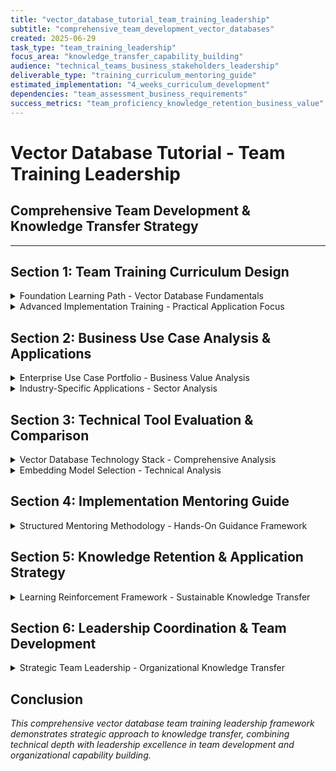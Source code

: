 ```yaml
---
title: "vector_database_tutorial_team_training_leadership"
subtitle: "comprehensive_team_development_vector_databases"
created: 2025-06-29
task_type: "team_training_leadership"
focus_area: "knowledge_transfer_capability_building"
audience: "technical_teams_business_stakeholders_leadership"
deliverable_type: "training_curriculum_mentoring_guide"
estimated_implementation: "4_weeks_curriculum_development"
dependencies: "team_assessment_business_requirements"
success_metrics: "team_proficiency_knowledge_retention_business_value"
---
```


# Vector Database Tutorial - Team Training Leadership
## Comprehensive Team Development & Knowledge Transfer Strategy

---

## Section 1: Team Training Curriculum Design

<details>
<summary>Foundation Learning Path - Vector Database Fundamentals</summary>

### Learning Objectives Framework

**Primary Competencies**
- Understanding vector embeddings and high-dimensional mathematics
- Mastery of similarity search algorithms and distance metrics
- Proficiency in vector database architecture and design patterns
- Capability in business use case identification and solution design

**Progressive Skill Development**
```
Level 1: Foundation (Week 1-2)
├── Vector Mathematics Basics
├── Embedding Generation Techniques
├── Similarity Search Concepts
└── Business Context Understanding

Level 2: Technical Implementation (Week 3-4)
├── Vector Database Architecture
├── API Integration Patterns
├── Data Pipeline Design
└── Performance Optimization

Level 3: Advanced Applications (Week 5-6)
├── Complex Use Case Implementation
├── System Integration Patterns
├── Monitoring and Maintenance
└── Business Value Measurement

Level 4: Leadership & Mentoring (Week 7-8)
├── Team Knowledge Transfer
├── Architecture Decision Making
├── Stakeholder Communication
└── Continuous Learning Strategy
```

### Curriculum Structure Design

**Module 1: Vector Fundamentals (40 hours)**

*Week 1 Content Development*
- Mathematical foundations of vector spaces
- Embedding generation with pre-trained models
- Similarity metrics (cosine, euclidean, dot product)
- Dimensionality reduction techniques (PCA, t-SNE, UMAP)

*Hands-On Exercises*
```python
# Vector similarity calculation
import numpy as np
from sklearn.metrics.pairwise import cosine_similarity

# Practice embedding generation
from sentence_transformers import SentenceTransformer
encoder = SentenceTransformer('all-MiniLM-L6-v2')

# Team exercise: Build similarity calculator
def calculate_similarity(text1, text2):
    embeddings = encoder.encode([text1, text2])
    return cosine_similarity([embeddings[0]], [embeddings[1]])[0][0]
```

*Assessment Criteria*
- Demonstrate understanding of vector mathematics
- Implement basic similarity search from scratch
- Explain business applications of vector similarity
- Complete peer review of mathematical concepts

**Module 2: Vector Database Architecture (48 hours)**

*Week 2-3 Technical Deep Dive*
- Vector database internal architecture
- Indexing strategies (LSH, Trees, Graph-based)
- Query optimization and performance tuning
- Data ingestion and batch processing patterns

*Technology Comparison Framework*
```
Database Comparison Matrix:
                    Pinecone  Weaviate  Qdrant    Chroma
Scalability         ⭐⭐⭐⭐⭐    ⭐⭐⭐⭐     ⭐⭐⭐⭐     ⭐⭐⭐
Ease of Use         ⭐⭐⭐⭐⭐    ⭐⭐⭐       ⭐⭐⭐⭐     ⭐⭐⭐⭐⭐
Cost Efficiency     ⭐⭐        ⭐⭐⭐⭐     ⭐⭐⭐⭐⭐    ⭐⭐⭐⭐⭐
Enterprise Features ⭐⭐⭐⭐⭐    ⭐⭐⭐⭐     ⭐⭐⭐       ⭐⭐
Open Source        ❌         ✅        ✅        ✅
```

*Implementation Exercises*
- Set up vector database instances
- Implement data ingestion pipelines
- Build similarity search applications
- Performance benchmarking exercises

**Module 3: Business Applications (36 hours)**

*Use Case Deep Dives*
1. **Retrieval Augmented Generation (RAG)**
   - Document similarity search
   - Context-aware question answering
   - Knowledge base enhancement
   - Implementation with LangChain

2. **Recommendation Systems**
   - Content-based filtering
   - Collaborative filtering enhancement
   - Real-time recommendations
   - A/B testing strategies

3. **Semantic Search**
   - Traditional search vs vector search
   - Hybrid search implementations
   - Multi-modal search capabilities
   - User experience optimization

4. **Anomaly Detection**
   - Pattern recognition in high-dimensional data
   - Fraud detection applications
   - System monitoring use cases
   - Threshold optimization

*Business Value Calculation Framework*
```
ROI Calculation Template:
- Implementation Cost: Development + Infrastructure
- Time Savings: Search efficiency improvements
- Quality Improvements: Relevance score increases
- Revenue Impact: Conversion rate improvements
- Cost Reduction: Manual process automation
```

### Learning Methodology Integration

**Adult Learning Principles Application**

*Experiential Learning Cycle*
1. **Concrete Experience**: Hands-on database implementation
2. **Reflective Observation**: Peer code reviews and discussions
3. **Abstract Conceptualization**: Architecture pattern analysis
4. **Active Experimentation**: New use case development

*Microlearning Approach*
- 15-minute daily technical concepts
- Weekly hands-on implementation sessions
- Bi-weekly architecture discussions
- Monthly business use case presentations

*Collaborative Learning Structure*
- Pair programming for implementation
- Team architecture reviews
- Cross-functional use case development
- Mentorship circles for knowledge sharing

### Individual Learning Path Customization

**Skill Assessment Framework**

*Pre-Training Evaluation*
```
Technical Background Assessment:
□ Python programming proficiency
□ Machine learning experience
□ Database design knowledge
□ API development skills
□ Mathematical background

Learning Style Preferences:
□ Visual learning (diagrams, flowcharts)
□ Kinesthetic learning (hands-on coding)
□ Auditory learning (discussions, presentations)
□ Reading/writing learning (documentation)

Business Context Familiarity:
□ Data engineering experience
□ ML/AI project involvement
□ Search system implementation
□ Recommendation system knowledge
```

*Personalized Learning Tracks*
- **Fast Track**: Experienced ML engineers (4 weeks)
- **Standard Track**: Data engineers (6 weeks)
- **Foundation Track**: Traditional backend engineers (8 weeks)
- **Leadership Track**: Technical leads focus (4 weeks + mentoring)

### Knowledge Verification System

**Progressive Assessment Design**

*Week 1-2: Foundation Assessment*
- Vector mathematics quiz (80% pass rate)
- Similarity calculation implementation
- Use case identification exercise
- Peer explanation demonstration

*Week 3-4: Implementation Assessment*
- Database setup and configuration
- Data pipeline development
- API integration project
- Performance optimization challenge

*Week 5-6: Application Assessment*
- Complete use case implementation
- Architecture documentation
- Business value presentation
- Code review leadership

*Week 7-8: Teaching Assessment*
- Mentor new team member
- Lead architecture discussion
- Present to business stakeholders
- Develop training materials

### Continuous Improvement Framework

**Feedback Collection System**
- Weekly learning effectiveness surveys
- Monthly curriculum relevance reviews
- Quarterly business impact assessments
- Annual technology evolution updates

**Curriculum Evolution Process**
1. **Technology Tracking**: Monitor vector database developments
2. **Business Needs Analysis**: Assess changing use case requirements
3. **Team Feedback Integration**: Incorporate learning experience insights
4. **Industry Best Practices**: Align with emerging standards

**Success Metrics Tracking**
- Individual competency progression rates
- Team project delivery success
- Business stakeholder satisfaction
- Technology adoption effectiveness

</details>

<details>
<summary>Advanced Implementation Training - Practical Application Focus</summary>

### Real-World Project Integration

**Capstone Project Structure**

*Project Selection Criteria*
- Business relevance and immediate value potential
- Technical complexity appropriate for skill level
- Opportunity for cross-functional collaboration
- Measurable success outcomes

*Recommended Capstone Projects*
1. **Enterprise Document Search**: RAG implementation for company knowledge base
2. **Customer Support Enhancement**: Semantic search for support ticket routing  
3. **Product Recommendation Engine**: Vector-based collaborative filtering
4. **Code Similarity Detection**: Developer productivity tool implementation

*Project Execution Framework*
```
Week 1: Requirements & Architecture
├── Stakeholder interviews
├── Technical requirements analysis
├── Architecture design and review
└── Implementation planning

Week 2-3: Core Development
├── Database setup and configuration
├── Data pipeline implementation
├── API development and testing
└── Frontend integration

Week 4: Optimization & Deployment
├── Performance tuning
├── User acceptance testing
├── Production deployment
└── Documentation completion
```

### Mentoring Methodology

**Individual Mentoring Approach**

*One-on-One Session Structure*
- **Technical Review** (30 minutes): Code quality, architecture decisions
- **Problem-Solving** (20 minutes): Current challenges and solutions
- **Career Development** (10 minutes): Skill growth and next steps

*Group Mentoring Sessions*
- **Architecture Reviews**: Collaborative design discussions
- **Code Walkthroughs**: Peer learning and best practices
- **Use Case Brainstorming**: Business application ideation
- **Technology Updates**: Industry trends and tool evolution

**Peer Mentoring Framework**

*Buddy System Implementation*
- Pair experienced developers with newcomers
- Weekly check-ins and collaborative coding
- Mutual code reviews and feedback
- Joint problem-solving sessions

*Knowledge Sharing Circles*
- Monthly technical presentations by team members
- Quarterly external expert sessions
- Semi-annual conference attendance and reporting
- Annual internal technology conference

### Performance Optimization Training

**Query Performance Mastery**

*Optimization Techniques Curriculum*
```python
# Index optimization strategies
class VectorIndexOptimization:
    def __init__(self):
        self.optimization_strategies = {
            'index_type_selection': ['HNSW', 'IVF', 'LSH'],
            'parameter_tuning': ['ef_construction', 'M', 'nprobe'],
            'data_preprocessing': ['normalization', 'dimensionality_reduction'],
            'query_optimization': ['filtering', 'batch_queries', 'caching']
        }
    
    def benchmark_configuration(self, config):
        # Implementation for performance testing
        pass
    
    def optimize_for_use_case(self, use_case_requirements):
        # Automated optimization recommendations
        pass
```

*Performance Monitoring Implementation*
- Query latency tracking and alerting
- Index memory usage optimization
- Throughput measurement and scaling
- Cost optimization strategies

### Integration Pattern Training

**API Integration Mastery**

*Common Integration Patterns*
1. **Synchronous Search API**: Real-time query processing
2. **Asynchronous Batch Processing**: Large-scale data ingestion
3. **Streaming Updates**: Real-time index maintenance
4. **Hybrid Search**: Traditional + vector search combination

*Implementation Examples*
```python
# FastAPI integration example
from fastapi import FastAPI, HTTPException
from pydantic import BaseModel
import asyncio

class SearchRequest(BaseModel):
    query: str
    filters: dict = {}
    limit: int = 10

class VectorSearchAPI:
    def __init__(self, vector_db):
        self.app = FastAPI()
        self.vector_db = vector_db
        self.setup_routes()
    
    async def semantic_search(self, request: SearchRequest):
        try:
            results = await self.vector_db.search(
                query=request.query,
                filters=request.filters,
                limit=request.limit
            )
            return {"results": results, "status": "success"}
        except Exception as e:
            raise HTTPException(status_code=500, detail=str(e))
```

### Security and Compliance Training

**Enterprise Security Implementation**

*Security Framework Components*
- Authentication and authorization patterns
- Data encryption at rest and in transit
- Access control and audit logging
- GDPR compliance and data privacy

*Implementation Security Checklist*
```
Security Verification:
□ API authentication implemented
□ Role-based access control configured
□ Data encryption enabled
□ Audit logging active
□ Input validation comprehensive
□ Rate limiting configured
□ Error handling secure
□ Dependency scanning automated
```

</details> 

## Section 2: Business Use Case Analysis & Applications

<details>
<summary>Enterprise Use Case Portfolio - Business Value Analysis</summary>

### Strategic Use Case Identification Framework

**Business Impact Assessment Matrix**

*High-Impact Applications*
```
Use Case Priority Matrix:
                        Business Value    Technical Complexity    Implementation Speed
RAG Systems            ⭐⭐⭐⭐⭐         ⭐⭐⭐               ⭐⭐⭐⭐
Recommendation Engine  ⭐⭐⭐⭐⭐         ⭐⭐⭐⭐             ⭐⭐⭐
Semantic Search        ⭐⭐⭐⭐           ⭐⭐⭐               ⭐⭐⭐⭐⭐
Anomaly Detection      ⭐⭐⭐             ⭐⭐⭐⭐⭐           ⭐⭐
Fraud Detection        ⭐⭐⭐⭐⭐         ⭐⭐⭐⭐⭐           ⭐⭐
Content Moderation     ⭐⭐⭐⭐           ⭐⭐⭐⭐             ⭐⭐⭐
```

*ROI Calculation Framework*
```python
class BusinessValueCalculator:
    def __init__(self):
        self.metrics = {
            'cost_reduction': 0.0,
            'revenue_increase': 0.0,
            'efficiency_gains': 0.0,
            'risk_mitigation': 0.0
        }
    
    def calculate_rag_roi(self, baseline_metrics):
        # Customer support cost reduction
        support_cost_reduction = baseline_metrics['support_tickets'] * 0.3 * baseline_metrics['avg_resolution_cost']
        
        # Employee productivity increase
        knowledge_retrieval_time_saved = baseline_metrics['employees'] * 2 * 250 * baseline_metrics['hourly_rate']
        
        # Decision-making quality improvement
        faster_decision_value = baseline_metrics['decisions_per_year'] * 0.15 * baseline_metrics['avg_decision_value']
        
        return {
            'annual_savings': support_cost_reduction + knowledge_retrieval_time_saved,
            'annual_value_creation': faster_decision_value,
            'total_annual_benefit': support_cost_reduction + knowledge_retrieval_time_saved + faster_decision_value
        }
```

### Retrieval Augmented Generation (RAG) Systems

**Enterprise Knowledge Management**

*Implementation Architecture*
```
RAG System Components:
├── Document Ingestion Pipeline
│   ├── PDF/DOC processing
│   ├── Text extraction and cleaning
│   ├── Chunking strategies
│   └── Metadata preservation
├── Embedding Generation
│   ├── Model selection (OpenAI, HuggingFace)
│   ├── Batch processing optimization
│   ├── Embedding storage
│   └── Index maintenance
├── Query Processing
│   ├── Query understanding
│   ├── Similarity search
│   ├── Context assembly
│   └── Response generation
└── User Interface
    ├── Search interface
    ├── Source attribution
    ├── Feedback collection
    └── Analytics dashboard
```

*Business Use Cases*
1. **Internal Knowledge Base**: Employee self-service for policies, procedures, technical documentation
2. **Customer Support**: Automated response generation with source attribution
3. **Legal Document Analysis**: Contract review, compliance checking, regulatory research
4. **Research & Development**: Scientific literature review, patent analysis, competitive intelligence

*Implementation Roadmap*
```
Phase 1: Foundation (Weeks 1-4)
├── Document corpus analysis
├── Embedding model evaluation
├── Vector database setup
└── Basic RAG implementation

Phase 2: Enhancement (Weeks 5-8)
├── Query optimization
├── Context relevance tuning
├── User interface development
└── Feedback loop implementation

Phase 3: Scale & Optimize (Weeks 9-12)
├── Performance optimization
├── Multi-tenant architecture
├── Advanced analytics
└── Integration with existing systems
```

*Success Metrics*
- Query response accuracy (target: >85%)
- Average response time (target: <2 seconds)
- User satisfaction scores (target: >4.0/5.0)
- Knowledge retrieval efficiency (40% reduction in research time)

### Recommendation Systems Enhancement

**Next-Generation Personalization**

*Vector-Enhanced Recommendation Architecture*
```python
class HybridRecommendationSystem:
    def __init__(self, vector_db, traditional_db):
        self.vector_db = vector_db
        self.traditional_db = traditional_db
        self.weights = {'collaborative': 0.4, 'content': 0.4, 'vector': 0.2}
    
    async def generate_recommendations(self, user_id, context=None):
        # Traditional collaborative filtering
        collaborative_recs = await self.collaborative_filtering(user_id)
        
        # Content-based recommendations
        content_recs = await self.content_based_filtering(user_id)
        
        # Vector-based semantic recommendations
        vector_recs = await self.vector_semantic_search(user_id, context)
        
        # Hybrid scoring
        final_recommendations = self.weighted_combine(
            collaborative_recs, content_recs, vector_recs
        )
        
        return final_recommendations
    
    async def vector_semantic_search(self, user_id, context):
        user_profile_vector = await self.get_user_embedding(user_id)
        contextual_vector = await self.get_context_embedding(context)
        
        # Combine user preferences with current context
        query_vector = self.combine_vectors(user_profile_vector, contextual_vector)
        
        # Search for similar items
        similar_items = await self.vector_db.search(query_vector, k=50)
        
        return similar_items
```

*Business Applications*
1. **E-commerce**: Product recommendations with semantic understanding
2. **Content Platforms**: Articles, videos, courses based on user interests
3. **Job Matching**: Candidate-job similarity beyond keyword matching
4. **Social Networks**: Connection recommendations and content curation

*Advanced Features*
- **Multi-modal Recommendations**: Text, image, and behavioral data combination
- **Contextual Awareness**: Time, location, device, and social context
- **Explainable Recommendations**: Semantic similarity explanations
- **Real-time Adaptation**: Immediate preference learning and adjustment

### Semantic Search Implementation

**Enterprise Search Transformation**

*Search Evolution Comparison*
```
Traditional Search vs Vector Search:

Keyword Search:
- Exact match requirements
- Boolean logic limitations
- No semantic understanding
- Synonyms and context missed

Vector Search:
- Semantic similarity matching
- Context-aware results
- Multi-language support
- Conceptual relationship understanding

Hybrid Approach:
- Best of both worlds
- Precision and recall optimization
- Relevance scoring combination
- User intent understanding
```

*Multi-Domain Search Implementation*
```python
class EnterpriseSemanticSearch:
    def __init__(self):
        self.domain_embeddings = {
            'documents': 'sentence-transformers/all-MiniLM-L6-v2',
            'code': 'microsoft/codebert-base',
            'images': 'openai/clip-vit-base-patch32',
            'products': 'sentence-transformers/all-mpnet-base-v2'
        }
    
    async def unified_search(self, query, domains=['documents'], filters=None):
        results = {}
        
        for domain in domains:
            embedder = self.domain_embeddings[domain]
            query_vector = await self.encode_query(query, embedder)
            
            domain_results = await self.search_domain(
                domain, query_vector, filters
            )
            results[domain] = domain_results
        
        # Cross-domain relevance scoring
        unified_results = self.merge_domain_results(results)
        
        return unified_results
```

*Business Use Cases*
1. **Corporate Knowledge Search**: Policy documents, procedures, meeting notes
2. **Technical Documentation**: API docs, architecture diagrams, troubleshooting guides
3. **Customer Support**: FAQ search, product documentation, issue resolution
4. **Research & Development**: Scientific papers, patents, competitive analysis

### Anomaly Detection Systems

**Advanced Pattern Recognition**

*Vector-Based Anomaly Detection*
```python
class VectorAnomalyDetector:
    def __init__(self, vector_db):
        self.vector_db = vector_db
        self.baseline_established = False
        self.anomaly_threshold = 0.7
    
    async def establish_baseline(self, normal_data):
        # Create embeddings for normal behavior
        normal_embeddings = await self.create_embeddings(normal_data)
        
        # Store in vector database
        await self.vector_db.upsert(normal_embeddings, namespace='baseline')
        
        # Calculate normal similarity distribution
        self.normal_similarity_stats = self.calculate_similarity_stats(normal_embeddings)
        self.baseline_established = True
    
    async def detect_anomalies(self, new_data):
        if not self.baseline_established:
            raise ValueError("Baseline not established")
        
        new_embeddings = await self.create_embeddings(new_data)
        anomalies = []
        
        for embedding in new_embeddings:
            # Find most similar baseline patterns
            similar_patterns = await self.vector_db.query(
                embedding, top_k=10, namespace='baseline'
            )
            
            # Calculate anomaly score
            anomaly_score = self.calculate_anomaly_score(embedding, similar_patterns)
            
            if anomaly_score > self.anomaly_threshold:
                anomalies.append({
                    'data': embedding.metadata,
                    'anomaly_score': anomaly_score,
                    'similar_patterns': similar_patterns
                })
        
        return anomalies
```

*Business Applications*
1. **Fraud Detection**: Financial transaction pattern analysis
2. **Network Security**: Unusual network traffic identification
3. **Equipment Monitoring**: Predictive maintenance based on sensor data
4. **User Behavior**: Suspicious activity detection in applications

*Implementation Strategy*
- **Baseline Establishment**: Historical normal pattern analysis
- **Real-time Processing**: Streaming anomaly detection
- **Alert Prioritization**: Severity scoring and notification routing
- **False Positive Reduction**: Continuous learning and threshold adjustment

### Multi-Modal Applications

**Cross-Domain Intelligence**

*Multi-Modal Search and Recommendation*
```python
class MultiModalVectorSystem:
    def __init__(self):
        self.encoders = {
            'text': SentenceTransformer('all-MiniLM-L6-v2'),
            'image': CLIPModel.from_pretrained('openai/clip-vit-base-patch32'),
            'audio': WhisperModel.from_pretrained('openai/whisper-base'),
            'video': VideoCLIP.from_pretrained('video-clip-base')
        }
    
    async def cross_modal_search(self, query, query_type, target_modalities):
        # Encode query in its native modality
        query_vector = await self.encode_modality(query, query_type)
        
        results = {}
        for modality in target_modalities:
            # Search in target modality space
            modality_results = await self.vector_db.search(
                query_vector, 
                namespace=modality,
                top_k=20
            )
            results[modality] = modality_results
        
        return self.rank_cross_modal_results(results)
```

*Business Use Cases*
1. **Content Management**: Find images from text descriptions
2. **E-learning**: Multi-modal course content recommendations
3. **Social Media**: Content discovery across text, image, and video
4. **Product Catalog**: Visual search with text refinement

### Business Value Quantification

**ROI Measurement Framework**

*Quantitative Metrics*
```python
class BusinessImpactTracker:
    def __init__(self):
        self.metrics = {
            'efficiency_gains': {},
            'cost_reductions': {},
            'revenue_increases': {},
            'quality_improvements': {}
        }
    
    def track_search_improvements(self, before_after_data):
        # Search efficiency metrics
        time_saved = (before_after_data['old_search_time'] - 
                     before_after_data['new_search_time']) * before_after_data['searches_per_day']
        
        # Result quality improvements
        relevance_improvement = (before_after_data['new_relevance_score'] - 
                               before_after_data['old_relevance_score'])
        
        # User satisfaction impact
        satisfaction_increase = (before_after_data['new_satisfaction'] - 
                               before_after_data['old_satisfaction'])
        
        return {
            'daily_time_saved_minutes': time_saved,
            'relevance_improvement_percentage': relevance_improvement * 100,
            'satisfaction_increase_points': satisfaction_increase
        }
```

*Qualitative Benefits*
- **Decision Quality**: Better information access leads to improved decisions
- **Innovation Acceleration**: Faster research and development cycles
- **Customer Satisfaction**: More relevant and helpful interactions
- **Employee Experience**: Reduced frustration with information retrieval

*Long-term Strategic Value*
- **Data Asset Monetization**: Better utilization of organizational knowledge
- **Competitive Advantage**: Advanced search and recommendation capabilities
- **Scalability**: Foundation for future AI/ML initiatives
- **Cultural Transformation**: Data-driven decision making adoption

</details>

<details>
<summary>Industry-Specific Applications - Sector Analysis</summary>

### Financial Services

**Risk Management & Compliance**

*Fraud Detection Enhancement*
```python
class FinancialFraudDetection:
    def __init__(self, vector_db):
        self.vector_db = vector_db
        self.transaction_encoder = self.load_financial_encoder()
    
    async def analyze_transaction_patterns(self, transaction):
        # Create transaction embedding
        transaction_vector = await self.encode_transaction(transaction)
        
        # Find similar historical transactions
        similar_transactions = await self.vector_db.query(
            transaction_vector, 
            top_k=100,
            namespace='historical_transactions'
        )
        
        # Analyze for fraud patterns
        fraud_indicators = self.identify_fraud_patterns(
            transaction, similar_transactions
        )
        
        return {
            'fraud_score': self.calculate_fraud_score(fraud_indicators),
            'similar_cases': similar_transactions[:10],
            'risk_factors': fraud_indicators
        }
```

*Regulatory Compliance*
- **Document Similarity**: Compare new policies with existing regulations
- **Risk Assessment**: Pattern matching for compliance violations
- **Audit Trail**: Semantic search through regulatory communications
- **Knowledge Management**: Regulatory change impact analysis

*Investment Research*
- **Document Analysis**: SEC filings, earnings reports, research notes
- **Market Sentiment**: News article and social media analysis
- **Portfolio Optimization**: Asset similarity and correlation analysis
- **Risk Modeling**: Alternative data pattern recognition

### Healthcare & Life Sciences

**Clinical Decision Support**

*Medical Knowledge Retrieval*
```python
class MedicalKnowledgeSystem:
    def __init__(self):
        self.medical_encoder = BioBERTModel.from_pretrained('dmis-lab/biobert-base-cased-v1.1')
        self.knowledge_sources = ['pubmed', 'clinical_trials', 'drug_databases', 'guidelines']
    
    async def clinical_decision_support(self, patient_case):
        # Encode patient presentation
        case_vector = await self.encode_medical_text(patient_case)
        
        # Search across medical knowledge bases
        relevant_research = await self.search_medical_literature(case_vector)
        similar_cases = await self.find_similar_cases(case_vector)
        treatment_options = await self.identify_treatments(case_vector)
        
        return {
            'evidence_based_recommendations': relevant_research,
            'similar_patient_cases': similar_cases,
            'treatment_protocols': treatment_options,
            'confidence_scores': self.calculate_confidence(relevant_research)
        }
```

*Drug Discovery*
- **Compound Similarity**: Chemical structure and property matching
- **Target Identification**: Protein-compound interaction prediction
- **Literature Mining**: Research paper analysis for drug repurposing
- **Clinical Trial Matching**: Patient-trial compatibility assessment

*Medical Imaging*
- **Diagnostic Assistance**: Similar case retrieval based on image features
- **Pattern Recognition**: Anomaly detection in medical scans
- **Research Acceleration**: Image-based literature search
- **Quality Assurance**: Comparative analysis for diagnostic accuracy

### Retail & E-Commerce

**Personalized Shopping Experience**

*Advanced Product Discovery*
```python
class RetailVectorSearch:
    def __init__(self):
        self.product_encoder = SentenceTransformer('sentence-transformers/all-MiniLM-L6-v2')
        self.image_encoder = CLIPModel.from_pretrained('openai/clip-vit-base-patch32')
    
    async def multi_modal_product_search(self, query, query_type='text'):
        if query_type == 'text':
            query_vector = await self.product_encoder.encode(query)
        elif query_type == 'image':
            query_vector = await self.image_encoder.encode_image(query)
        
        # Search products with semantic understanding
        product_matches = await self.vector_db.query(
            query_vector,
            filter={'in_stock': True, 'available': True},
            top_k=50
        )
        
        # Apply business rules and personalization
        personalized_results = await self.apply_personalization(
            product_matches, user_id=query.get('user_id')
        )
        
        return personalized_results
```

*Inventory Management*
- **Demand Forecasting**: Pattern analysis for inventory optimization
- **Product Categorization**: Automated classification of new products
- **Supplier Matching**: Find alternative suppliers based on product similarity
- **Market Analysis**: Competitive product identification and pricing

*Customer Service*
- **Automated Support**: FAQ matching with natural language queries
- **Product Recommendations**: Context-aware suggestions during support
- **Issue Resolution**: Similar case retrieval for faster problem solving
- **Knowledge Base**: Semantic search through support documentation

### Manufacturing & Industrial

**Predictive Maintenance**

*Equipment Health Monitoring*
```python
class IndustrialAnomalyDetection:
    def __init__(self):
        self.sensor_encoder = TimeSeriesTransformer()
        self.maintenance_history = MaintenanceDatabase()
    
    async def predict_equipment_failure(self, sensor_data):
        # Create time-series embedding
        sensor_vector = await self.sensor_encoder.encode(sensor_data)
        
        # Find similar historical patterns
        similar_patterns = await self.vector_db.query(
            sensor_vector,
            namespace='equipment_patterns',
            top_k=20
        )
        
        # Analyze maintenance history
        failure_indicators = await self.analyze_maintenance_patterns(
            similar_patterns
        )
        
        return {
            'failure_probability': self.calculate_failure_risk(failure_indicators),
            'recommended_actions': self.suggest_maintenance_actions(failure_indicators),
            'similar_incidents': similar_patterns[:5],
            'time_to_failure_estimate': self.estimate_failure_timeline(failure_indicators)
        }
```

*Quality Control*
- **Defect Pattern Recognition**: Visual inspection automation
- **Process Optimization**: Parameter similarity analysis for quality improvement
- **Supply Chain**: Component and supplier similarity assessment
- **Compliance Monitoring**: Regulatory standard matching and verification

*Supply Chain Optimization*
- **Supplier Evaluation**: Performance pattern analysis
- **Risk Assessment**: Geopolitical and economic factor similarity
- **Logistics Optimization**: Route and method similarity analysis
- **Inventory Forecasting**: Demand pattern recognition

### Media & Entertainment

**Content Discovery & Curation**

*Intelligent Content Recommendation*
```python
class MediaContentVectorSystem:
    def __init__(self):
        self.text_encoder = SentenceTransformer('all-MiniLM-L6-v2')
        self.image_encoder = CLIPModel.from_pretrained('openai/clip-vit-base-patch32')
        self.audio_encoder = AudioCLIP.from_pretrained('audio-clip-base')
    
    async def content_similarity_search(self, content_item, modalities=['all']):
        embeddings = {}
        
        # Generate embeddings for each modality
        if 'text' in modalities or 'all' in modalities:
            embeddings['text'] = await self.encode_text_content(content_item)
        
        if 'image' in modalities or 'all' in modalities:
            embeddings['image'] = await self.encode_visual_content(content_item)
        
        if 'audio' in modalities or 'all' in modalities:
            embeddings['audio'] = await self.encode_audio_content(content_item)
        
        # Multi-modal similarity search
        similar_content = await self.multi_modal_search(embeddings)
        
        return {
            'similar_content': similar_content,
            'content_clusters': await self.identify_content_clusters(embeddings),
            'trend_analysis': await self.analyze_content_trends(similar_content)
        }
```

*Content Creation Support*
- **Style Matching**: Find content with similar artistic or editorial style
- **Trend Analysis**: Identify emerging content patterns and themes
- **Audience Targeting**: Match content to audience preferences
- **Copyright Detection**: Identify similar existing content for rights management

*Personalization Engine*
- **User Preference Learning**: Behavioral pattern analysis
- **Content Recommendation**: Multi-modal content discovery
- **Playlist Generation**: Music and video sequence optimization
- **Advertisement Targeting**: Context-aware ad placement

</details> 

## Section 3: Technical Tool Evaluation & Comparison

<details>
<summary>Vector Database Technology Stack - Comprehensive Analysis</summary>

### Vector Database Landscape Overview

**Market Segmentation Analysis**

*Database Categories*
```
Vector Database Ecosystem:

Enterprise Cloud Services:
├── Pinecone (Managed SaaS)
├── Weaviate Cloud Services
├── Qdrant Cloud
└── MongoDB Atlas Vector Search

Open Source Solutions:
├── Weaviate (Self-hosted)
├── Qdrant (Self-hosted)
├── Chroma (Embedded/Server)
├── Milvus (Distributed)
└── pgvector (PostgreSQL Extension)

Specialized Solutions:
├── Faiss (Facebook AI Similarity Search)
├── Annoy (Spotify's Approximate Nearest Neighbors)
├── ScaNN (Google Research)
└── Vespa (Yahoo's Search Engine)
```

### Detailed Technology Comparison Matrix

**Feature Comparison Framework**

*Core Capabilities Assessment*
```python
class VectorDatabaseEvaluationFramework:
    def __init__(self):
        self.evaluation_criteria = {
            'performance': ['query_latency', 'throughput', 'memory_usage', 'scalability'],
            'functionality': ['similarity_metrics', 'filtering', 'metadata_support', 'hybrid_search'],
            'developer_experience': ['api_quality', 'documentation', 'client_libraries', 'community'],
            'operational': ['deployment_options', 'monitoring', 'backup_recovery', 'security'],
            'business': ['pricing', 'support', 'compliance', 'vendor_lock_in']
        }
    
    def comprehensive_evaluation(self, databases):
        results = {}
        for db in databases:
            results[db] = self.evaluate_database(db)
        return self.generate_comparison_matrix(results)
    
    def evaluate_database(self, database):
        scores = {}
        for category, metrics in self.evaluation_criteria.items():
            scores[category] = self.score_category(database, metrics)
        return scores
```

**Pinecone Analysis**

*Strengths & Capabilities*
- **Fully Managed Service**: Zero infrastructure management required
- **High Performance**: Optimized for low-latency queries at scale
- **Enterprise Features**: Security, compliance, monitoring built-in
- **Developer Experience**: Simple API, extensive documentation
- **Scalability**: Automatic scaling based on usage patterns

*Technical Specifications*
```python
pinecone_config = {
    'similarity_metrics': ['cosine', 'euclidean', 'dotproduct'],
    'max_dimensions': 20000,
    'max_vectors_per_index': '100M+',
    'query_latency': '<100ms (p95)',
    'throughput': '10K+ QPS',
    'metadata_filtering': True,
    'hybrid_search': False,
    'deployment_options': ['cloud_managed'],
    'pricing_model': 'usage_based'
}
```

*Use Case Fit Analysis*
- **Best For**: Production applications requiring high availability
- **Team Size**: Small to large teams preferring managed services
- **Budget Considerations**: Higher cost but predictable pricing
- **Compliance**: SOC 2, GDPR compliant for enterprise requirements

*Limitations & Considerations*
- **Vendor Lock-in**: Proprietary service with limited portability
- **Cost Scaling**: Can become expensive with high volume usage
- **Feature Limitations**: Limited customization options
- **Geographic Restrictions**: Limited region availability

**Weaviate Analysis**

*Strengths & Capabilities*
- **Open Source Flexibility**: Full control over deployment and customization
- **Built-in Vectorization**: Integrated ML models for embedding generation
- **GraphQL API**: Flexible query interface with strong typing
- **Multi-modal Support**: Text, image, and other data types
- **Hybrid Search**: Traditional keyword + vector search combination

*Technical Specifications*
```python
weaviate_config = {
    'similarity_metrics': ['cosine', 'euclidean', 'manhattan', 'hamming'],
    'max_dimensions': 'unlimited',
    'max_vectors_per_index': 'billions',
    'query_latency': '<50ms (optimized)',
    'throughput': '1K-10K QPS (depends on setup)',
    'metadata_filtering': True,
    'hybrid_search': True,
    'deployment_options': ['self_hosted', 'cloud_managed'],
    'pricing_model': 'open_source_free / cloud_usage_based'
}
```

*Architecture Advantages*
- **Modular Design**: Pluggable vectorizers and modules
- **Schema Management**: Strong data typing and validation
- **Multi-tenancy**: Built-in support for isolated tenant data
- **Backup & Recovery**: Comprehensive data protection features

*Implementation Considerations*
- **Learning Curve**: More complex setup and configuration
- **Operational Overhead**: Self-hosting requires infrastructure management
- **Resource Requirements**: Higher memory usage for optimal performance
- **Community Support**: Strong open-source community but less commercial support

**Qdrant Analysis**

*Strengths & Capabilities*
- **High Performance**: Rust-based implementation for speed
- **Flexible Filtering**: Advanced payload filtering capabilities
- **Quantization Support**: Memory optimization through vector compression
- **Clustering**: Built-in distributed architecture support
- **API Design**: RESTful and gRPC APIs for different use cases

*Technical Specifications*
```python
qdrant_config = {
    'similarity_metrics': ['cosine', 'euclidean', 'dot'],
    'max_dimensions': 65535,
    'max_vectors_per_collection': 'billions',
    'query_latency': '<10ms (optimized)',
    'throughput': '10K+ QPS',
    'metadata_filtering': True,
    'hybrid_search': False,
    'deployment_options': ['self_hosted', 'cloud_managed'],
    'pricing_model': 'open_source_free / cloud_usage_based'
}
```

*Performance Optimizations*
- **Memory Efficiency**: Advanced quantization and compression
- **Concurrent Processing**: High throughput through parallelization
- **Storage Options**: Disk and memory storage optimization
- **Indexing Strategies**: Multiple index types for different use cases

*Best Use Cases*
- **High-Performance Applications**: Low-latency requirements
- **Large-Scale Deployments**: Billions of vectors with fast queries
- **Cost-Sensitive Projects**: Open source with efficient resource usage
- **Custom Integrations**: Flexible API and deployment options

**Chroma Analysis**

*Strengths & Capabilities*
- **Simplicity**: Easy to get started with minimal configuration
- **Embedded Mode**: In-process database for development and testing
- **Python-First**: Native Python integration and Pythonic API
- **Open Source**: Free to use and modify
- **LangChain Integration**: Built-in support for popular AI frameworks

*Technical Specifications*
```python
chroma_config = {
    'similarity_metrics': ['cosine', 'euclidean', 'ip'],
    'max_dimensions': 'configurable',
    'max_vectors_per_collection': 'millions',
    'query_latency': '<100ms',
    'throughput': '1K QPS',
    'metadata_filtering': True,
    'hybrid_search': False,
    'deployment_options': ['embedded', 'client_server'],
    'pricing_model': 'open_source_free'
}
```

*Development Experience*
- **Quick Prototyping**: Minimal setup for proof of concepts
- **Testing & Development**: Embedded mode for local development
- **Documentation**: Clear, example-driven documentation
- **Community**: Growing community with active development

*Limitations*
- **Scalability**: Limited for large-scale production deployments
- **Performance**: Not optimized for high-throughput applications
- **Enterprise Features**: Limited advanced features for enterprise use
- **Clustering**: No built-in distributed deployment support

### Technology Selection Decision Framework

**Team Capability Assessment**

*Technical Skills Evaluation*
```python
class TeamCapabilityAssessment:
    def __init__(self):
        self.skill_areas = {
            'database_administration': ['PostgreSQL', 'MongoDB', 'Elasticsearch'],
            'infrastructure_management': ['Docker', 'Kubernetes', 'Cloud_Platforms'],
            'programming_languages': ['Python', 'JavaScript', 'Go', 'Rust'],
            'ml_frameworks': ['TensorFlow', 'PyTorch', 'HuggingFace', 'LangChain'],
            'monitoring_observability': ['Prometheus', 'Grafana', 'ELK_Stack']
        }
    
    def assess_team_readiness(self, team_skills, target_database):
        readiness_score = 0
        required_skills = self.get_required_skills(target_database)
        
        for skill_area, skills in required_skills.items():
            team_capability = team_skills.get(skill_area, 0)
            skill_weight = self.get_skill_weight(skill_area, target_database)
            readiness_score += team_capability * skill_weight
        
        return {
            'readiness_score': readiness_score,
            'skill_gaps': self.identify_skill_gaps(team_skills, required_skills),
            'training_recommendations': self.suggest_training(team_skills, required_skills)
        }
```

**Project Requirements Mapping**

*Use Case to Technology Mapping*
```
Project Type Recommendations:

Rapid Prototyping:
├── Primary: Chroma (embedded mode)
├── Secondary: Weaviate Cloud
└── Rationale: Quick setup, minimal configuration

Production MVP:
├── Primary: Pinecone
├── Secondary: Qdrant Cloud
└── Rationale: Managed service, reliable performance

Enterprise Scale:
├── Primary: Weaviate (self-hosted)
├── Secondary: Qdrant (distributed)
└── Rationale: Full control, customization, cost efficiency

High-Performance Requirements:
├── Primary: Qdrant
├── Secondary: Custom Faiss implementation
└── Rationale: Optimized performance, low latency

Cost-Sensitive Deployment:
├── Primary: Chroma (self-hosted)
├── Secondary: pgvector (PostgreSQL)
└── Rationale: Open source, existing infrastructure
```

### Integration Architecture Patterns

**API Integration Strategies**

*Unified Vector Database Abstraction*
```python
from abc import ABC, abstractmethod
from typing import List, Dict, Any, Optional

class VectorDatabaseInterface(ABC):
    """Abstract interface for vector database operations"""
    
    @abstractmethod
    async def upsert_vectors(self, vectors: List[Dict[str, Any]]) -> Dict[str, Any]:
        """Insert or update vectors in the database"""
        pass
    
    @abstractmethod
    async def search_similar(self, query_vector: List[float], 
                           top_k: int = 10, 
                           filters: Optional[Dict] = None) -> List[Dict[str, Any]]:
        """Search for similar vectors"""
        pass
    
    @abstractmethod
    async def delete_vectors(self, vector_ids: List[str]) -> Dict[str, Any]:
        """Delete vectors by ID"""
        pass

class PineconeAdapter(VectorDatabaseInterface):
    def __init__(self, api_key: str, environment: str):
        import pinecone
        pinecone.init(api_key=api_key, environment=environment)
        self.client = pinecone
    
    async def upsert_vectors(self, vectors: List[Dict[str, Any]]) -> Dict[str, Any]:
        # Pinecone-specific implementation
        index = self.client.Index("example-index")
        return index.upsert(vectors=[(v['id'], v['values'], v.get('metadata', {})) for v in vectors])
    
    async def search_similar(self, query_vector: List[float], 
                           top_k: int = 10, 
                           filters: Optional[Dict] = None) -> List[Dict[str, Any]]:
        index = self.client.Index("example-index")
        results = index.query(vector=query_vector, top_k=top_k, filter=filters, include_metadata=True)
        return [{'id': match.id, 'score': match.score, 'metadata': match.metadata} 
                for match in results.matches]

class WeaviateAdapter(VectorDatabaseInterface):
    def __init__(self, url: str, api_key: Optional[str] = None):
        import weaviate
        self.client = weaviate.Client(url, auth_client_secret=weaviate.AuthApiKey(api_key) if api_key else None)
    
    async def upsert_vectors(self, vectors: List[Dict[str, Any]]) -> Dict[str, Any]:
        # Weaviate-specific implementation using batch operations
        with self.client.batch as batch:
            for vector in vectors:
                batch.add_data_object(
                    data_object=vector.get('metadata', {}),
                    class_name="VectorData",
                    uuid=vector['id'],
                    vector=vector['values']
                )
        return {"status": "success", "processed": len(vectors)}
```

**Multi-Database Strategy**

*Hybrid Database Architecture*
```python
class HybridVectorDatabase:
    def __init__(self):
        self.primary_db = PineconeAdapter(api_key="xxx", environment="production")
        self.secondary_db = WeaviateAdapter(url="http://localhost:8080")
        self.cache_db = ChromaAdapter(persist_directory="./cache")
    
    async def intelligent_routing(self, operation_type: str, data: Any) -> Any:
        """Route operations to appropriate database based on requirements"""
        
        if operation_type == "high_frequency_query":
            # Use cache for frequently accessed data
            return await self.cache_db.search_similar(data)
        
        elif operation_type == "complex_filtering":
            # Use Weaviate for advanced filtering capabilities
            return await self.secondary_db.search_similar(data)
        
        elif operation_type == "production_query":
            # Use Pinecone for reliable production queries
            return await self.primary_db.search_similar(data)
        
        else:
            # Default to primary database
            return await self.primary_db.search_similar(data)
    
    async def data_synchronization(self):
        """Synchronize data across multiple databases"""
        # Implementation for keeping databases in sync
        pass
```

### Performance Optimization Strategies

**Benchmarking Framework**

*Comprehensive Performance Testing*
```python
import asyncio
import time
import statistics
from typing import List, Dict

class VectorDatabaseBenchmark:
    def __init__(self, database_adapters: Dict[str, VectorDatabaseInterface]):
        self.adapters = database_adapters
        self.test_results = {}
    
    async def run_comprehensive_benchmark(self, 
                                        test_vectors: List[Dict], 
                                        query_vectors: List[List[float]]) -> Dict:
        """Run comprehensive performance tests across all databases"""
        
        results = {}
        
        for db_name, adapter in self.adapters.items():
            print(f"Benchmarking {db_name}...")
            
            # Test insertion performance
            insert_metrics = await self.benchmark_insertion(adapter, test_vectors)
            
            # Test query performance
            query_metrics = await self.benchmark_queries(adapter, query_vectors)
            
            # Test concurrent operations
            concurrent_metrics = await self.benchmark_concurrent_operations(adapter, query_vectors)
            
            results[db_name] = {
                'insertion': insert_metrics,
                'query': query_metrics,
                'concurrent': concurrent_metrics
            }
        
        return results
    
    async def benchmark_insertion(self, adapter: VectorDatabaseInterface, 
                                vectors: List[Dict]) -> Dict:
        """Benchmark vector insertion performance"""
        
        batch_sizes = [100, 500, 1000, 5000]
        results = {}
        
        for batch_size in batch_sizes:
            batches = [vectors[i:i+batch_size] for i in range(0, len(vectors), batch_size)]
            times = []
            
            for batch in batches:
                start_time = time.time()
                await adapter.upsert_vectors(batch)
                end_time = time.time()
                times.append(end_time - start_time)
            
            results[f'batch_size_{batch_size}'] = {
                'avg_time': statistics.mean(times),
                'median_time': statistics.median(times),
                'throughput_vectors_per_second': batch_size / statistics.mean(times)
            }
        
        return results
    
    async def benchmark_queries(self, adapter: VectorDatabaseInterface, 
                              query_vectors: List[List[float]]) -> Dict:
        """Benchmark query performance"""
        
        top_k_values = [10, 50, 100]
        results = {}
        
        for top_k in top_k_values:
            query_times = []
            
            for query_vector in query_vectors[:100]:  # Test with 100 queries
                start_time = time.time()
                await adapter.search_similar(query_vector, top_k=top_k)
                end_time = time.time()
                query_times.append(end_time - start_time)
            
            results[f'top_k_{top_k}'] = {
                'avg_latency_ms': statistics.mean(query_times) * 1000,
                'p95_latency_ms': statistics.quantiles(query_times, n=20)[18] * 1000,
                'p99_latency_ms': statistics.quantiles(query_times, n=100)[98] * 1000,
                'qps': 1 / statistics.mean(query_times)
            }
        
        return results
```

**Optimization Techniques**

*Performance Tuning Strategies*
```python
class PerformanceOptimizer:
    def __init__(self, database_adapter: VectorDatabaseInterface):
        self.adapter = database_adapter
        self.optimization_strategies = {
            'indexing': self.optimize_indexing,
            'batching': self.optimize_batching,
            'caching': self.implement_caching,
            'compression': self.apply_compression
        }
    
    async def optimize_indexing(self, vectors: List[Dict]) -> Dict:
        """Optimize indexing parameters based on data characteristics"""
        
        # Analyze vector dimensions and distribution
        dimensions = len(vectors[0]['values'])
        vector_count = len(vectors)
        
        # Recommend index parameters
        if dimensions > 1000 and vector_count > 1000000:
            recommendations = {
                'index_type': 'HNSW',
                'ef_construction': 200,
                'M': 16,
                'quantization': 'scalar_quantization'
            }
        else:
            recommendations = {
                'index_type': 'IVF',
                'nlist': min(4096, vector_count // 100),
                'nprobe': 64
            }
        
        return recommendations
    
    async def optimize_batching(self, operation_type: str, data_size: int) -> Dict:
        """Determine optimal batch sizes for operations"""
        
        if operation_type == 'insertion':
            if data_size < 10000:
                return {'batch_size': 500, 'parallel_batches': 2}
            else:
                return {'batch_size': 2000, 'parallel_batches': 4}
        
        elif operation_type == 'query':
            return {'batch_size': 100, 'parallel_queries': 10}
        
        return {'batch_size': 1000, 'parallel_batches': 1}
```

</details>

<details>
<summary>Embedding Model Selection - Technical Analysis</summary>

### Embedding Model Landscape

**Model Category Analysis**

*General-Purpose Text Embeddings*
```python
embedding_models_comparison = {
    'sentence_transformers_all_MiniLM_L6_v2': {
        'dimensions': 384,
        'model_size': '22MB',
        'inference_speed': 'fast',
        'quality': 'good',
        'use_cases': ['general_text', 'semantic_search', 'clustering'],
        'languages': ['english_optimized'],
        'cost': 'free'
    },
    'text_embedding_ada_002': {
        'dimensions': 1536,
        'model_size': 'api_based',
        'inference_speed': 'medium',
        'quality': 'excellent',
        'use_cases': ['high_quality_embeddings', 'multilingual'],
        'languages': ['100+'],
        'cost': '$0.0001_per_1k_tokens'
    },
    'sentence_transformers_all_mpnet_base_v2': {
        'dimensions': 768,
        'model_size': '420MB',
        'inference_speed': 'medium',
        'quality': 'very_good',
        'use_cases': ['high_quality_free', 'semantic_similarity'],
        'languages': ['english_optimized'],
        'cost': 'free'
    }
}
```

*Domain-Specific Models*
```python
specialized_embeddings = {
    'code_embeddings': {
        'microsoft_codebert_base': {
            'use_cases': ['code_search', 'code_similarity', 'bug_detection'],
            'programming_languages': ['python', 'java', 'javascript', 'go', 'php', 'ruby']
        },
        'huggingface_codet5_base': {
            'use_cases': ['code_generation', 'code_completion', 'documentation'],
            'capabilities': ['code_to_text', 'text_to_code']
        }
    },
    'scientific_embeddings': {
        'allenai_scibert_scivocab_uncased': {
            'use_cases': ['scientific_literature', 'research_paper_similarity'],
            'domain': 'biomedical_computer_science'
        },
        'microsoft_biobert_base_cased': {
            'use_cases': ['biomedical_text', 'clinical_notes', 'drug_discovery'],
            'domain': 'healthcare_life_sciences'
        }
    },
    'multilingual_embeddings': {
        'sentence_transformers_distiluse_base_multilingual_cased': {
            'languages': 50,
            'use_cases': ['cross_lingual_search', 'multilingual_clustering']
        }
    }
}
```

### Model Selection Framework

**Performance Evaluation Methodology**

*Embedding Quality Assessment*
```python
from sentence_transformers import SentenceTransformer
from sklearn.metrics.pairwise import cosine_similarity
import numpy as np

class EmbeddingModelEvaluator:
    def __init__(self):
        self.evaluation_datasets = {
            'sts_benchmark': self.load_semantic_textual_similarity_data,
            'trec_question_classification': self.load_question_classification_data,
            'banking77': self.load_banking_intent_data,
            'custom_domain': self.load_custom_evaluation_data
        }
    
    async def comprehensive_model_evaluation(self, model_names: List[str]) -> Dict:
        """Evaluate multiple embedding models across different tasks"""
        
        results = {}
        
        for model_name in model_names:
            model = SentenceTransformer(model_name)
            model_results = {}
            
            # Evaluate on each dataset
            for dataset_name, loader_func in self.evaluation_datasets.items():
                dataset = loader_func()
                score = await self.evaluate_on_dataset(model, dataset)
                model_results[dataset_name] = score
            
            # Performance benchmarking
            performance_metrics = await self.benchmark_model_performance(model)
            model_results['performance'] = performance_metrics
            
            results[model_name] = model_results
        
        return results
    
    async def evaluate_on_dataset(self, model: SentenceTransformer, dataset: Dict) -> float:
        """Evaluate model on specific dataset"""
        
        # Generate embeddings for dataset
        embeddings1 = model.encode(dataset['sentences1'])
        embeddings2 = model.encode(dataset['sentences2'])
        
        # Calculate similarity scores
        similarity_scores = [
            cosine_similarity([emb1], [emb2])[0][0] 
            for emb1, emb2 in zip(embeddings1, embeddings2)
        ]
        
        # Calculate correlation with human judgments
        correlation = np.corrcoef(similarity_scores, dataset['scores'])[0, 1]
        
        return correlation
    
    async def benchmark_model_performance(self, model: SentenceTransformer) -> Dict:
        """Benchmark model inference performance"""
        
        import time
        
        # Test sentences of different lengths
        test_sentences = [
            "Short sentence.",
            "This is a medium length sentence with some more words.",
            "This is a much longer sentence that contains significantly more words and should take longer to process during embedding generation."
        ]
        
        performance_results = {}
        
        for i, sentence in enumerate(test_sentences):
            times = []
            for _ in range(100):  # 100 runs for average
                start_time = time.time()
                model.encode([sentence])
                end_time = time.time()
                times.append(end_time - start_time)
            
            performance_results[f'length_{i+1}'] = {
                'avg_time_ms': np.mean(times) * 1000,
                'std_time_ms': np.std(times) * 1000
            }
        
        return performance_results
```

**Custom Model Fine-tuning Strategy**

*Domain Adaptation Framework*
```python
from sentence_transformers import SentenceTransformer, InputExample, losses
from torch.utils.data import DataLoader

class CustomEmbeddingTrainer:
    def __init__(self, base_model_name: str):
        self.base_model = SentenceTransformer(base_model_name)
        self.training_data = []
    
    def prepare_training_data(self, domain_specific_data: List[Dict]) -> List[InputExample]:
        """Prepare domain-specific training data"""
        
        examples = []
        
        for item in domain_specific_data:
            if item['type'] == 'similar_pair':
                # Positive examples
                examples.append(InputExample(
                    texts=[item['text1'], item['text2']], 
                    label=1.0
                ))
            elif item['type'] == 'dissimilar_pair':
                # Negative examples
                examples.append(InputExample(
                    texts=[item['text1'], item['text2']], 
                    label=0.0
                ))
        
        return examples
    
    async def fine_tune_model(self, training_examples: List[InputExample], 
                            validation_examples: List[InputExample]) -> SentenceTransformer:
        """Fine-tune embedding model on domain-specific data"""
        
        # Create data loader
        train_dataloader = DataLoader(training_examples, shuffle=True, batch_size=16)
        
        # Define loss function
        train_loss = losses.CosineSimilarityLoss(self.base_model)
        
        # Training parameters
        epochs = 4
        warmup_steps = int(len(train_dataloader) * epochs * 0.1)
        
        # Fine-tune the model
        self.base_model.fit(
            train_objectives=[(train_dataloader, train_loss)],
            epochs=epochs,
            warmup_steps=warmup_steps,
            evaluator=self.create_evaluator(validation_examples),
            evaluation_steps=500,
            output_path='./fine_tuned_model'
        )
        
        return self.base_model
    
    def create_evaluator(self, validation_examples: List[InputExample]):
        """Create evaluator for validation during training"""
        from sentence_transformers.evaluation import EmbeddingSimilarityEvaluator
        
        sentences1 = [example.texts[0] for example in validation_examples]
        sentences2 = [example.texts[1] for example in validation_examples]
        scores = [example.label for example in validation_examples]
        
        return EmbeddingSimilarityEvaluator(sentences1, sentences2, scores)
```

### Multi-Modal Embedding Integration

**Cross-Modal Search Implementation**

*CLIP Integration for Multi-Modal Search*
```python
import torch
from transformers import CLIPProcessor, CLIPModel
from PIL import Image
import requests

class MultiModalEmbeddingSystem:
    def __init__(self):
        self.text_model = SentenceTransformer('all-MiniLM-L6-v2')
        self.clip_model = CLIPModel.from_pretrained("openai/clip-vit-base-patch32")
        self.clip_processor = CLIPProcessor.from_pretrained("openai/clip-vit-base-patch32")
    
    async def encode_text(self, texts: List[str]) -> np.ndarray:
        """Encode text using sentence transformer"""
        return self.text_model.encode(texts)
    
    async def encode_images(self, image_urls: List[str]) -> np.ndarray:
        """Encode images using CLIP"""
        images = []
        for url in image_urls:
            image = Image.open(requests.get(url, stream=True).raw)
            images.append(image)
        
        inputs = self.clip_processor(images=images, return_tensors="pt")
        image_features = self.clip_model.get_image_features(**inputs)
        
        return image_features.detach().numpy()
    
    async def cross_modal_search(self, query: str, query_type: str, 
                               target_modality: str) -> List[Dict]:
        """Perform cross-modal search (text to image or image to text)"""
        
        if query_type == 'text' and target_modality == 'image':
            # Text query to find similar images
            text_inputs = self.clip_processor(text=[query], return_tensors="pt")
            text_features = self.clip_model.get_text_features(**text_inputs)
            query_vector = text_features.detach().numpy()
            
            # Search in image vector database
            results = await self.vector_db.search_similar(
                query_vector[0].tolist(),
                namespace='images',
                top_k=20
            )
            
        elif query_type == 'image' and target_modality == 'text':
            # Image query to find similar text
            image = Image.open(query)
            image_inputs = self.clip_processor(images=[image], return_tensors="pt")
            image_features = self.clip_model.get_image_features(**image_inputs)
            query_vector = image_features.detach().numpy()
            
            # Search in text vector database
            results = await self.vector_db.search_similar(
                query_vector[0].tolist(),
                namespace='text',
                top_k=20
            )
        
        return results
```

### Deployment & Scaling Strategies

**Model Serving Architecture**

*Embedding Service Design*
```python
from fastapi import FastAPI, HTTPException
from pydantic import BaseModel
from typing import List, Optional
import asyncio

class EmbeddingRequest(BaseModel):
    texts: List[str]
    model_name: Optional[str] = "default"

class EmbeddingResponse(BaseModel):
    embeddings: List[List[float]]
    model_used: str
    processing_time_ms: float

class EmbeddingService:
    def __init__(self):
        self.models = {
            'default': SentenceTransformer('all-MiniLM-L6-v2'),
            'high_quality': SentenceTransformer('all-mpnet-base-v2'),
            'multilingual': SentenceTransformer('distiluse-base-multilingual-cased'),
            'code': SentenceTransformer('microsoft/codebert-base')
        }
        self.app = FastAPI()
        self.setup_routes()
    
    def setup_routes(self):
        @self.app.post("/embed", response_model=EmbeddingResponse)
        async def generate_embeddings(request: EmbeddingRequest):
            start_time = time.time()
            
            try:
                model = self.models.get(request.model_name, self.models['default'])
                embeddings = model.encode(request.texts).tolist()
                
                processing_time = (time.time() - start_time) * 1000
                
                return EmbeddingResponse(
                    embeddings=embeddings,
                    model_used=request.model_name or 'default',
                    processing_time_ms=processing_time
                )
            
            except Exception as e:
                raise HTTPException(status_code=500, detail=str(e))
    
    async def batch_processing(self, texts: List[str], batch_size: int = 32) -> List[List[float]]:
        """Process large text collections in batches"""
        
        all_embeddings = []
        
        for i in range(0, len(texts), batch_size):
            batch = texts[i:i + batch_size]
            batch_embeddings = await self.generate_embeddings_async(batch)
            all_embeddings.extend(batch_embeddings)
        
        return all_embeddings
```

**Scaling Considerations**

*Resource Planning Framework*
```python
class EmbeddingResourcePlanner:
    def __init__(self):
        self.model_resource_requirements = {
            'all-MiniLM-L6-v2': {'memory_mb': 100, 'cpu_cores': 1, 'throughput_per_second': 1000},
            'all-mpnet-base-v2': {'memory_mb': 500, 'cpu_cores': 2, 'throughput_per_second': 500},
            'text-embedding-ada-002': {'memory_mb': 0, 'cpu_cores': 0, 'throughput_per_second': 100, 'cost_per_1k': 0.0001}
        }
    
    def calculate_infrastructure_requirements(self, expected_load: Dict) -> Dict:
        """Calculate infrastructure needs based on expected load"""
        
        daily_embeddings = expected_load['daily_embeddings']
        peak_rps = expected_load['peak_requests_per_second']
        model_name = expected_load['model_name']
        
        model_specs = self.model_resource_requirements[model_name]
        
        # Calculate required instances for peak load
        instances_needed = max(1, int(peak_rps / model_specs['throughput_per_second']))
        
        # Calculate daily costs (if using API)
        if 'cost_per_1k' in model_specs:
            daily_cost = (daily_embeddings / 1000) * model_specs['cost_per_1k']
        else:
            # Self-hosted infrastructure costs
            daily_cost = instances_needed * 24 * 0.1  # Estimated $0.1/hour per instance
        
        return {
            'instances_required': instances_needed,
            'total_memory_gb': (instances_needed * model_specs['memory_mb']) / 1024,
            'total_cpu_cores': instances_needed * model_specs['cpu_cores'],
            'estimated_daily_cost_usd': daily_cost,
            'estimated_monthly_cost_usd': daily_cost * 30
        }
```

</details> 

## Section 4: Implementation Mentoring Guide

<details>
<summary>Structured Mentoring Methodology - Hands-On Guidance Framework</summary>

### Individual Mentoring Approach

**One-on-One Mentoring Framework**

*Personalized Development Plans*
```python
class IndividualMentoringPlan:
    def __init__(self, mentee_profile):
        self.mentee = mentee_profile
        self.current_level = self.assess_current_level()
        self.learning_goals = self.define_learning_goals()
        self.mentoring_schedule = self.create_mentoring_schedule()
    
    def assess_current_level(self):
        """Comprehensive skill assessment for personalized mentoring"""
        
        assessment_areas = {
            'technical_foundations': {
                'vector_mathematics': self.evaluate_math_skills(),
                'python_proficiency': self.evaluate_programming_skills(),
                'ml_experience': self.evaluate_ml_background(),
                'database_knowledge': self.evaluate_database_skills()
            },
            'business_understanding': {
                'domain_knowledge': self.evaluate_domain_expertise(),
                'stakeholder_communication': self.evaluate_communication_skills(),
                'project_management': self.evaluate_pm_skills()
            },
            'learning_preferences': {
                'learning_style': self.identify_learning_style(),
                'pace_preference': self.assess_learning_pace(),
                'collaboration_style': self.evaluate_collaboration_preferences()
            }
        }
        
        return assessment_areas
    
    def create_mentoring_schedule(self):
        """Create personalized mentoring timeline"""
        
        if self.current_level['technical_foundations']['overall_score'] < 6:
            return {
                'duration_weeks': 12,
                'sessions_per_week': 2,
                'session_duration_minutes': 60,
                'focus_areas': ['foundations', 'hands_on_practice', 'guided_projects']
            }
        else:
            return {
                'duration_weeks': 8,
                'sessions_per_week': 1,
                'session_duration_minutes': 45,
                'focus_areas': ['advanced_implementation', 'architecture_design', 'leadership_skills']
            }
```

*Mentoring Session Templates*
```
Session 1-2: Foundation Assessment & Goal Setting
├── Technical skill evaluation
├── Learning style identification
├── Personal goal definition
├── Timeline and milestone planning
└── First hands-on exercise assignment

Session 3-6: Technical Implementation Focus
├── Vector database setup and configuration
├── Embedding generation and optimization
├── Query implementation and testing
├── Performance monitoring and tuning
└── Troubleshooting common issues

Session 7-10: Business Application Development
├── Use case selection and requirements
├── Architecture design and review
├── Implementation with business context
├── Stakeholder presentation preparation
└── Business value measurement

Session 11-12: Advanced Topics & Leadership
├── System architecture optimization
├── Team knowledge transfer techniques
├── Mentoring skills development
├── Career development planning
└── Independent project guidance
```

### Project-Based Learning Framework

**Capstone Project Mentoring**

*Project Selection Criteria*
```python
class CapstoneProjectSelector:
    def __init__(self):
        self.project_difficulty_levels = {
            'beginner': {
                'complexity_score': 1-3,
                'timeline_weeks': 2-4,
                'technologies': ['Chroma', 'basic_embeddings'],
                'examples': ['personal_document_search', 'simple_qa_system']
            },
            'intermediate': {
                'complexity_score': 4-6,
                'timeline_weeks': 4-6,
                'technologies': ['Pinecone/Qdrant', 'advanced_embeddings', 'api_integration'],
                'examples': ['enterprise_search', 'recommendation_system']
            },
            'advanced': {
                'complexity_score': 7-10,
                'timeline_weeks': 6-8,
                'technologies': ['multi_modal', 'custom_embeddings', 'distributed_systems'],
                'examples': ['multi_modal_search', 'real_time_recommendations']
            }
        }
    
    def recommend_project(self, mentee_assessment, business_context):
        """Recommend appropriate capstone project based on skills and context"""
        
        skill_level = self.determine_skill_level(mentee_assessment)
        business_relevance = self.assess_business_relevance(business_context)
        
        suitable_projects = []
        
        for difficulty, criteria in self.project_difficulty_levels.items():
            if self.matches_skill_level(skill_level, difficulty):
                for project in criteria['examples']:
                    relevance_score = self.calculate_business_relevance(project, business_context)
                    suitable_projects.append({
                        'project': project,
                        'difficulty': difficulty,
                        'relevance_score': relevance_score,
                        'timeline': criteria['timeline_weeks'],
                        'technologies': criteria['technologies']
                    })
        
        return sorted(suitable_projects, key=lambda x: x['relevance_score'], reverse=True)
```

*Project Execution Guidance*
```python
class ProjectExecutionMentor:
    def __init__(self, project_details, mentee_profile):
        self.project = project_details
        self.mentee = mentee_profile
        self.execution_plan = self.create_execution_plan()
        self.checkpoints = self.define_checkpoints()
    
    def create_execution_plan(self):
        """Create detailed project execution plan with mentoring touchpoints"""
        
        return {
            'week_1': {
                'objectives': ['requirements_analysis', 'architecture_design'],
                'deliverables': ['requirements_document', 'system_architecture'],
                'mentoring_focus': ['requirement_gathering', 'architecture_patterns'],
                'hands_on_activities': ['stakeholder_interviews', 'system_design_session']
            },
            'week_2-3': {
                'objectives': ['data_pipeline_implementation', 'vector_db_setup'],
                'deliverables': ['data_ingestion_pipeline', 'configured_vector_database'],
                'mentoring_focus': ['implementation_best_practices', 'debugging_techniques'],
                'hands_on_activities': ['pair_programming', 'code_review']
            },
            'week_4-5': {
                'objectives': ['api_development', 'ui_implementation'],
                'deliverables': ['rest_api', 'user_interface'],
                'mentoring_focus': ['api_design', 'user_experience'],
                'hands_on_activities': ['api_testing', 'user_feedback_sessions']
            },
            'week_6': {
                'objectives': ['optimization', 'documentation'],
                'deliverables': ['optimized_system', 'comprehensive_documentation'],
                'mentoring_focus': ['performance_tuning', 'documentation_standards'],
                'hands_on_activities': ['performance_testing', 'technical_writing']
            }
        }
    
    def provide_weekly_guidance(self, week_number, progress_report):
        """Provide weekly mentoring guidance based on progress"""
        
        week_plan = self.execution_plan.get(f'week_{week_number}', {})
        
        guidance = {
            'progress_review': self.assess_progress(progress_report, week_plan['objectives']),
            'technical_support': self.identify_technical_challenges(progress_report),
            'next_steps': self.plan_next_steps(week_plan, progress_report),
            'resources': self.recommend_resources(progress_report),
            'mentoring_session_agenda': self.create_session_agenda(week_plan, progress_report)
        }
        
        return guidance
```

### Technical Problem-Solving Mentorship

**Debugging and Troubleshooting Guidance**

*Common Issues Resolution Framework*
```python
class TechnicalMentoringSupport:
    def __init__(self):
        self.common_issues = {
            'vector_database_connection': {
                'symptoms': ['connection_timeouts', 'authentication_errors', 'network_issues'],
                'diagnosis_steps': ['check_credentials', 'verify_network', 'test_basic_connection'],
                'solutions': ['credential_rotation', 'firewall_configuration', 'endpoint_verification'],
                'mentoring_approach': 'guided_discovery'
            },
            'embedding_quality': {
                'symptoms': ['poor_search_results', 'irrelevant_matches', 'low_similarity_scores'],
                'diagnosis_steps': ['evaluate_model_choice', 'analyze_data_quality', 'test_preprocessing'],
                'solutions': ['model_selection_optimization', 'data_cleaning', 'preprocessing_improvement'],
                'mentoring_approach': 'analytical_reasoning'
            },
            'performance_issues': {
                'symptoms': ['slow_queries', 'high_latency', 'memory_consumption'],
                'diagnosis_steps': ['performance_profiling', 'resource_monitoring', 'query_analysis'],
                'solutions': ['index_optimization', 'query_optimization', 'resource_scaling'],
                'mentoring_approach': 'systematic_investigation'
            }
        }
    
    def guided_troubleshooting(self, issue_description, mentee_level):
        """Provide guided troubleshooting based on mentee's experience level"""
        
        identified_issue = self.classify_issue(issue_description)
        issue_info = self.common_issues.get(identified_issue, {})
        
        if mentee_level == 'beginner':
            return self.provide_step_by_step_guidance(issue_info)
        elif mentee_level == 'intermediate':
            return self.provide_guided_discovery(issue_info)
        else:
            return self.provide_collaborative_problem_solving(issue_info)
    
    def provide_step_by_step_guidance(self, issue_info):
        """Detailed step-by-step guidance for beginners"""
        
        return {
            'immediate_steps': issue_info['diagnosis_steps'],
            'detailed_instructions': self.create_detailed_instructions(issue_info),
            'expected_outcomes': self.describe_expected_outcomes(issue_info),
            'when_to_ask_for_help': self.define_escalation_points(issue_info),
            'learning_objectives': self.extract_learning_objectives(issue_info)
        }
    
    def provide_guided_discovery(self, issue_info):
        """Socratic method guidance for intermediate learners"""
        
        return {
            'guiding_questions': self.create_discovery_questions(issue_info),
            'investigation_framework': self.provide_investigation_approach(issue_info),
            'validation_criteria': self.define_solution_validation(issue_info),
            'reflection_prompts': self.create_reflection_questions(issue_info)
        }
```

### Code Review and Architecture Mentorship

**Collaborative Code Review Process**

*Code Quality Mentoring*
```python
class CodeReviewMentor:
    def __init__(self):
        self.review_focus_areas = {
            'code_structure': ['organization', 'modularity', 'reusability'],
            'performance': ['efficiency', 'scalability', 'resource_usage'],
            'maintainability': ['readability', 'documentation', 'testing'],
            'security': ['input_validation', 'error_handling', 'data_protection'],
            'best_practices': ['design_patterns', 'coding_standards', 'conventions']
        }
    
    def conduct_mentoring_code_review(self, code_submission, mentee_level):
        """Conduct educational code review focused on learning"""
        
        review_feedback = {}
        
        for focus_area, criteria in self.review_focus_areas.items():
            area_feedback = self.review_focus_area(code_submission, focus_area, criteria, mentee_level)
            review_feedback[focus_area] = area_feedback
        
        return {
            'overall_assessment': self.provide_overall_assessment(review_feedback),
            'specific_feedback': review_feedback,
            'improvement_priorities': self.prioritize_improvements(review_feedback, mentee_level),
            'learning_resources': self.recommend_learning_resources(review_feedback),
            'next_review_focus': self.plan_next_review(review_feedback)
        }
    
    def provide_constructive_feedback(self, issue, mentee_level):
        """Provide constructive feedback appropriate for mentee level"""
        
        if mentee_level == 'beginner':
            return {
                'what': f"This code has {issue['category']} issues",
                'why': f"This matters because {issue['impact']}",
                'how': f"You can improve this by {issue['solution']}",
                'example': self.provide_code_example(issue),
                'practice_exercise': self.suggest_practice_exercise(issue)
            }
        else:
            return {
                'observation': issue['description'],
                'analysis_questions': self.create_analysis_questions(issue),
                'alternative_approaches': self.suggest_alternatives(issue),
                'trade_off_discussion': self.discuss_trade_offs(issue)
            }
```

**Architecture Design Mentoring**

*System Design Guidance*
```python
class ArchitectureMentor:
    def __init__(self):
        self.design_principles = {
            'scalability': ['horizontal_scaling', 'load_distribution', 'caching_strategies'],
            'reliability': ['fault_tolerance', 'error_handling', 'backup_strategies'],
            'maintainability': ['modularity', 'separation_concerns', 'documentation'],
            'performance': ['optimization', 'monitoring', 'resource_efficiency'],
            'security': ['authentication', 'authorization', 'data_protection']
        }
    
    def guide_architecture_design(self, project_requirements, mentee_experience):
        """Guide mentee through architecture design process"""
        
        design_session = {
            'requirements_analysis': self.facilitate_requirements_analysis(project_requirements),
            'architecture_options': self.present_architecture_options(project_requirements),
            'design_decisions': self.guide_design_decisions(project_requirements, mentee_experience),
            'implementation_planning': self.help_plan_implementation(project_requirements),
            'risk_assessment': self.conduct_risk_assessment(project_requirements)
        }
        
        return design_session
    
    def facilitate_design_review(self, proposed_architecture, mentee_level):
        """Facilitate architecture design review session"""
        
        if mentee_level in ['beginner', 'intermediate']:
            return self.structured_review_session(proposed_architecture)
        else:
            return self.collaborative_review_session(proposed_architecture)
    
    def structured_review_session(self, architecture):
        """Structured review for less experienced mentees"""
        
        return {
            'design_walkthrough': self.guide_architecture_walkthrough(architecture),
            'principle_evaluation': self.evaluate_design_principles(architecture),
            'improvement_suggestions': self.suggest_improvements(architecture),
            'implementation_guidance': self.provide_implementation_guidance(architecture),
            'learning_checkpoints': self.create_learning_checkpoints(architecture)
        }
```

</details>

## Section 5: Knowledge Retention & Application Strategy

<details>
<summary>Learning Reinforcement Framework - Sustainable Knowledge Transfer</summary>

### Adult Learning Principles Application

**Experiential Learning Cycle Implementation**

*Four-Stage Learning Process*
```python
class ExperientialLearningFramework:
    def __init__(self):
        self.learning_stages = {
            'concrete_experience': {
                'activities': ['hands_on_implementation', 'real_project_work', 'problem_solving'],
                'duration_percentage': 40,
                'assessment_methods': ['practical_demonstrations', 'project_outcomes']
            },
            'reflective_observation': {
                'activities': ['code_reviews', 'case_study_analysis', 'peer_discussions'],
                'duration_percentage': 25,
                'assessment_methods': ['reflection_journals', 'discussion_participation']
            },
            'abstract_conceptualization': {
                'activities': ['theory_study', 'pattern_recognition', 'principle_extraction'],
                'duration_percentage': 20,
                'assessment_methods': ['concept_mapping', 'principle_explanation']
            },
            'active_experimentation': {
                'activities': ['prototype_development', 'hypothesis_testing', 'innovation'],
                'duration_percentage': 15,
                'assessment_methods': ['experimental_results', 'creative_solutions']
            }
        }
    
    def design_learning_experience(self, topic, team_member_profiles):
        """Design learning experience incorporating all four stages"""
        
        learning_plan = {}
        
        for stage, details in self.learning_stages.items():
            stage_activities = self.customize_activities(
                details['activities'], 
                topic, 
                team_member_profiles
            )
            
            learning_plan[stage] = {
                'activities': stage_activities,
                'time_allocation': details['duration_percentage'],
                'assessment': details['assessment_methods'],
                'success_criteria': self.define_success_criteria(stage, topic)
            }
        
        return learning_plan
```

*Spaced Repetition System*
```python
class SpacedRepetitionLearning:
    def __init__(self):
        self.repetition_intervals = [1, 3, 7, 14, 30, 90]  # days
        self.knowledge_categories = {
            'conceptual': ['vector_mathematics', 'similarity_metrics', 'embedding_theory'],
            'procedural': ['database_setup', 'api_implementation', 'query_optimization'],
            'strategic': ['use_case_identification', 'architecture_design', 'business_alignment']
        }
    
    def create_retention_schedule(self, learning_content, individual_progress):
        """Create personalized spaced repetition schedule"""
        
        schedule = {}
        
        for category, topics in self.knowledge_categories.items():
            for topic in topics:
                if topic in learning_content:
                    mastery_level = individual_progress.get(topic, 0)
                    repetition_plan = self.calculate_repetition_schedule(mastery_level)
                    
                    schedule[topic] = {
                        'category': category,
                        'current_mastery': mastery_level,
                        'next_review_date': repetition_plan['next_review'],
                        'review_format': self.select_review_format(category, mastery_level),
                        'success_threshold': repetition_plan['success_threshold']
                    }
        
        return schedule
    
    def adaptive_difficulty_adjustment(self, topic, performance_history):
        """Adjust learning difficulty based on performance"""
        
        if self.calculate_success_rate(performance_history) > 0.8:
            return 'increase_difficulty'
        elif self.calculate_success_rate(performance_history) < 0.6:
            return 'decrease_difficulty'
        else:
            return 'maintain_current_level'
```

### Knowledge Assessment Framework

**Progressive Skill Evaluation**

*Multi-Dimensional Assessment*
```python
class ComprehensiveSkillAssessment:
    def __init__(self):
        self.assessment_dimensions = {
            'knowledge_recall': {
                'weight': 0.2,
                'methods': ['multiple_choice', 'definition_matching', 'concept_identification'],
                'frequency': 'weekly'
            },
            'practical_application': {
                'weight': 0.4,
                'methods': ['code_implementation', 'system_configuration', 'problem_solving'],
                'frequency': 'bi_weekly'
            },
            'analytical_thinking': {
                'weight': 0.2,
                'methods': ['case_study_analysis', 'architecture_evaluation', 'trade_off_analysis'],
                'frequency': 'monthly'
            },
            'knowledge_transfer': {
                'weight': 0.2,
                'methods': ['peer_teaching', 'documentation_creation', 'presentation_delivery'],
                'frequency': 'monthly'
            }
        }
    
    def comprehensive_evaluation(self, team_member, assessment_period):
        """Conduct comprehensive skill evaluation"""
        
        total_score = 0
        detailed_results = {}
        
        for dimension, config in self.assessment_dimensions.items():
            dimension_score = self.evaluate_dimension(
                team_member, 
                dimension, 
                config['methods'],
                assessment_period
            )
            
            weighted_score = dimension_score * config['weight']
            total_score += weighted_score
            
            detailed_results[dimension] = {
                'raw_score': dimension_score,
                'weighted_score': weighted_score,
                'improvement_areas': self.identify_improvement_areas(dimension, dimension_score),
                'development_recommendations': self.recommend_development_activities(dimension, dimension_score)
            }
        
        return {
            'overall_score': total_score,
            'dimension_scores': detailed_results,
            'competency_level': self.determine_competency_level(total_score),
            'next_assessment_date': self.schedule_next_assessment(total_score),
            'development_priorities': self.prioritize_development_areas(detailed_results)
        }
```

*Peer Assessment Integration*
```python
class PeerLearningAssessment:
    def __init__(self):
        self.peer_evaluation_criteria = {
            'technical_explanation': 'Ability to explain complex concepts clearly',
            'problem_solving_collaboration': 'Effectiveness in collaborative problem solving',
            'knowledge_sharing': 'Willingness and ability to share knowledge',
            'constructive_feedback': 'Quality of feedback provided to peers',
            'learning_support': 'Support provided to team members learning'
        }
    
    def facilitate_peer_assessment(self, team_members, assessment_period):
        """Facilitate structured peer assessment process"""
        
        assessment_matrix = {}
        
        for evaluator in team_members:
            for evaluatee in team_members:
                if evaluator != evaluatee:
                    assessment_matrix[f"{evaluator}_{evaluatee}"] = self.conduct_peer_evaluation(
                        evaluator, evaluatee, assessment_period
                    )
        
        # Aggregate results
        aggregated_results = self.aggregate_peer_assessments(assessment_matrix, team_members)
        
        return {
            'individual_peer_scores': aggregated_results,
            'team_collaboration_metrics': self.calculate_team_metrics(assessment_matrix),
            'knowledge_sharing_network': self.analyze_knowledge_sharing_patterns(assessment_matrix),
            'development_recommendations': self.generate_team_development_recommendations(aggregated_results)
        }
```

### Practical Application Reinforcement

**Real-World Project Integration**

*Continuous Application Framework*
```python
class ContinuousApplicationFramework:
    def __init__(self):
        self.application_tiers = {
            'individual_projects': {
                'frequency': 'weekly',
                'complexity': 'incremental',
                'focus': 'skill_reinforcement',
                'examples': ['feature_implementation', 'optimization_tasks', 'debugging_exercises']
            },
            'team_projects': {
                'frequency': 'monthly',
                'complexity': 'moderate',
                'focus': 'collaboration_and_integration',
                'examples': ['cross_functional_features', 'system_integrations', 'performance_improvements']
            },
            'business_projects': {
                'frequency': 'quarterly',
                'complexity': 'high',
                'focus': 'business_value_delivery',
                'examples': ['new_use_case_implementation', 'system_architecture_improvements', 'innovation_projects']
            }
        }
    
    def design_application_pipeline(self, team_capabilities, business_priorities):
        """Design continuous application pipeline for knowledge reinforcement"""
        
        pipeline = {}
        
        for tier, config in self.application_tiers.items():
            tier_projects = self.identify_suitable_projects(
                tier, 
                config, 
                team_capabilities, 
                business_priorities
            )
            
            pipeline[tier] = {
                'projects': tier_projects,
                'schedule': self.create_project_schedule(tier_projects, config['frequency']),
                'learning_objectives': self.define_learning_objectives(tier_projects),
                'success_metrics': self.define_success_metrics(tier_projects),
                'knowledge_reinforcement_plan': self.create_reinforcement_plan(tier_projects)
            }
        
        return pipeline
```

*Innovation and Experimentation*
```python
class InnovationLearningFramework:
    def __init__(self):
        self.innovation_categories = {
            'technology_exploration': {
                'focus': 'emerging_vector_database_technologies',
                'time_allocation': '20%',
                'examples': ['new_embedding_models', 'experimental_databases', 'novel_algorithms']
            },
            'use_case_innovation': {
                'focus': 'novel_business_applications',
                'time_allocation': '15%',
                'examples': ['creative_use_cases', 'cross_domain_applications', 'hybrid_approaches']
            },
            'optimization_research': {
                'focus': 'performance_and_efficiency_improvements',
                'time_allocation': '10%',
                'examples': ['query_optimization', 'resource_efficiency', 'scalability_innovations']
            }
        }
    
    def encourage_innovative_learning(self, team_member_interests, organizational_goals):
        """Create framework for innovative learning and experimentation"""
        
        innovation_plan = {}
        
        for category, config in self.innovation_categories.items():
            if self.aligns_with_interests_and_goals(category, team_member_interests, organizational_goals):
                innovation_plan[category] = {
                    'exploration_topics': self.identify_exploration_topics(category, config),
                    'experimentation_framework': self.create_experimentation_framework(category),
                    'learning_resources': self.curate_learning_resources(category),
                    'knowledge_sharing_plan': self.plan_knowledge_sharing(category),
                    'innovation_metrics': self.define_innovation_metrics(category)
                }
        
        return innovation_plan
```

### Documentation and Knowledge Management

**Comprehensive Knowledge Base Development**

*Team Knowledge Repository*
```python
class TeamKnowledgeRepository:
    def __init__(self):
        self.knowledge_categories = {
            'technical_guides': {
                'structure': ['step_by_step_tutorials', 'troubleshooting_guides', 'best_practices'],
                'maintenance': 'continuous',
                'ownership': 'team_rotation'
            },
            'business_case_studies': {
                'structure': ['use_case_analysis', 'implementation_stories', 'lessons_learned'],
                'maintenance': 'quarterly_review',
                'ownership': 'project_leads'
            },
            'architecture_documentation': {
                'structure': ['system_designs', 'decision_records', 'evolution_history'],
                'maintenance': 'version_controlled',
                'ownership': 'architects'
            },
            'learning_resources': {
                'structure': ['curated_links', 'internal_training_materials', 'external_courses'],
                'maintenance': 'monthly_updates',
                'ownership': 'learning_coordinator'
            }
        }
    
    def establish_knowledge_management_system(self, team_structure):
        """Establish comprehensive knowledge management system"""
        
        system_design = {
            'repository_structure': self.design_repository_structure(),
            'content_creation_process': self.define_content_creation_process(),
            'quality_assurance': self.implement_quality_assurance(),
            'search_and_discovery': self.design_search_system(),
            'maintenance_workflows': self.create_maintenance_workflows()
        }
        
        return system_design
    
    def implement_knowledge_sharing_culture(self, team_dynamics):
        """Implement culture that encourages knowledge sharing"""
        
        cultural_initiatives = {
            'documentation_incentives': self.design_documentation_incentives(),
            'knowledge_sharing_sessions': self.plan_sharing_sessions(),
            'peer_recognition_system': self.create_recognition_system(),
            'learning_from_failures': self.institutionalize_failure_learning(),
            'continuous_improvement': self.implement_improvement_process()
        }
        
        return cultural_initiatives
```

</details>

## Section 6: Leadership Coordination & Team Development

<details>
<summary>Strategic Team Leadership - Organizational Knowledge Transfer</summary>

### Team Development Strategy

**Capability Building Framework**

*Individual Development Planning*
```python
class IndividualDevelopmentPlanning:
    def __init__(self):
        self.competency_framework = {
            'technical_competencies': {
                'vector_database_expertise': ['basic', 'intermediate', 'advanced', 'expert'],
                'embedding_model_mastery': ['basic', 'intermediate', 'advanced', 'expert'],
                'system_architecture': ['basic', 'intermediate', 'advanced', 'expert'],
                'performance_optimization': ['basic', 'intermediate', 'advanced', 'expert']
            },
            'business_competencies': {
                'use_case_identification': ['basic', 'intermediate', 'advanced', 'expert'],
                'stakeholder_communication': ['basic', 'intermediate', 'advanced', 'expert'],
                'business_value_assessment': ['basic', 'intermediate', 'advanced', 'expert'],
                'project_management': ['basic', 'intermediate', 'advanced', 'expert']
            },
            'leadership_competencies': {
                'knowledge_transfer': ['basic', 'intermediate', 'advanced', 'expert'],
                'mentoring_abilities': ['basic', 'intermediate', 'advanced', 'expert'],
                'team_collaboration': ['basic', 'intermediate', 'advanced', 'expert'],
                'innovation_leadership': ['basic', 'intermediate', 'advanced', 'expert']
            }
        }
    
    def create_individual_development_plan(self, team_member_profile, organizational_needs):
        """Create comprehensive individual development plan"""
        
        current_competencies = self.assess_current_competencies(team_member_profile)
        target_competencies = self.define_target_competencies(organizational_needs, team_member_profile)
        development_gaps = self.identify_development_gaps(current_competencies, target_competencies)
        
        development_plan = {
            'competency_assessment': current_competencies,
            'development_targets': target_competencies,
            'priority_development_areas': self.prioritize_development_areas(development_gaps),
            'learning_pathway': self.design_learning_pathway(development_gaps),
            'success_metrics': self.define_success_metrics(target_competencies),
            'timeline': self.create_development_timeline(development_gaps),
            'support_resources': self.identify_support_resources(development_gaps)
        }
        
        return development_plan
```

*Team Capability Matrix*
```python
class TeamCapabilityMatrix:
    def __init__(self):
        self.capability_dimensions = {
            'current_state': 'existing_team_capabilities',
            'future_state': 'required_capabilities_for_goals',
            'gap_analysis': 'identification_of_capability_gaps',
            'development_priorities': 'prioritized_areas_for_development',
            'resource_allocation': 'training_and_development_resources'
        }
    
    def analyze_team_capabilities(self, team_members, organizational_objectives):
        """Comprehensive team capability analysis"""
        
        team_analysis = {}
        
        # Individual capability assessment
        individual_assessments = {}
        for member in team_members:
            individual_assessments[member['id']] = self.assess_individual_capabilities(member)
        
        # Aggregate team capabilities
        team_capabilities = self.aggregate_team_capabilities(individual_assessments)
        
        # Identify capability gaps
        required_capabilities = self.determine_required_capabilities(organizational_objectives)
        capability_gaps = self.identify_capability_gaps(team_capabilities, required_capabilities)
        
        # Development recommendations
        development_recommendations = self.recommend_capability_development(capability_gaps)
        
        return {
            'individual_assessments': individual_assessments,
            'team_capability_profile': team_capabilities,
            'capability_gaps': capability_gaps,
            'development_recommendations': development_recommendations,
            'resource_requirements': self.calculate_resource_requirements(development_recommendations)
        }
```

### Cross-Functional Coordination

**Stakeholder Management Framework**

*Multi-Level Stakeholder Engagement*
```python
class StakeholderEngagementStrategy:
    def __init__(self):
        self.stakeholder_categories = {
            'executive_leadership': {
                'interests': ['business_value', 'roi', 'competitive_advantage', 'risk_mitigation'],
                'communication_style': 'high_level_strategic',
                'engagement_frequency': 'monthly',
                'success_metrics': ['business_impact', 'cost_savings', 'revenue_generation']
            },
            'technical_leadership': {
                'interests': ['architecture_quality', 'scalability', 'maintainability', 'team_productivity'],
                'communication_style': 'technical_detailed',
                'engagement_frequency': 'weekly',
                'success_metrics': ['system_performance', 'code_quality', 'delivery_velocity']
            },
            'product_management': {
                'interests': ['feature_delivery', 'user_experience', 'market_differentiation', 'development_speed'],
                'communication_style': 'outcome_focused',
                'engagement_frequency': 'bi_weekly',
                'success_metrics': ['feature_adoption', 'user_satisfaction', 'time_to_market']
            },
            'end_users': {
                'interests': ['usability', 'reliability', 'performance', 'value_delivery'],
                'communication_style': 'user_centric',
                'engagement_frequency': 'monthly',
                'success_metrics': ['user_satisfaction', 'adoption_rates', 'productivity_gains']
            }
        }
    
    def develop_stakeholder_engagement_plan(self, project_context, team_training_goals):
        """Develop comprehensive stakeholder engagement plan"""
        
        engagement_plan = {}
        
        for category, profile in self.stakeholder_categories.items():
            stakeholders = self.identify_stakeholders(category, project_context)
            
            if stakeholders:
                engagement_plan[category] = {
                    'stakeholders': stakeholders,
                    'engagement_objectives': self.define_engagement_objectives(profile, team_training_goals),
                    'communication_strategy': self.design_communication_strategy(profile),
                    'value_demonstration': self.plan_value_demonstration(profile, team_training_goals),
                    'feedback_mechanisms': self.establish_feedback_mechanisms(profile),
                    'success_tracking': self.implement_success_tracking(profile)
                }
        
        return engagement_plan
```

*Business Value Communication*
```python
class BusinessValueCommunication:
    def __init__(self):
        self.value_communication_frameworks = {
            'quantitative_metrics': {
                'efficiency_gains': ['time_savings', 'cost_reduction', 'resource_optimization'],
                'quality_improvements': ['accuracy_increases', 'error_reduction', 'consistency_gains'],
                'business_impact': ['revenue_increase', 'customer_satisfaction', 'competitive_advantage']
            },
            'qualitative_benefits': {
                'strategic_advantages': ['innovation_capability', 'market_positioning', 'future_readiness'],
                'organizational_benefits': ['team_capabilities', 'knowledge_assets', 'cultural_transformation'],
                'risk_mitigation': ['technology_risks', 'competitive_risks', 'operational_risks']
            }
        }
    
    def create_value_communication_strategy(self, audience, training_outcomes):
        """Create targeted value communication strategy"""
        
        communication_strategy = {
            'audience_analysis': self.analyze_audience_priorities(audience),
            'value_proposition': self.craft_value_proposition(audience, training_outcomes),
            'evidence_compilation': self.compile_supporting_evidence(training_outcomes),
            'presentation_format': self.design_presentation_format(audience),
            'success_stories': self.develop_success_stories(training_outcomes),
            'roi_demonstration': self.calculate_roi_demonstration(training_outcomes)
        }
        
        return communication_strategy
```

### Organizational Learning Culture

**Knowledge Sharing Culture Development**

*Cultural Transformation Strategy*
```python
class LearningCultureTransformation:
    def __init__(self):
        self.culture_dimensions = {
            'psychological_safety': {
                'indicators': ['open_question_asking', 'failure_learning', 'experimentation_encouragement'],
                'interventions': ['safe_to_fail_experiments', 'blameless_post_mortems', 'learning_celebrations']
            },
            'knowledge_sharing': {
                'indicators': ['voluntary_knowledge_sharing', 'peer_teaching', 'documentation_quality'],
                'interventions': ['sharing_incentives', 'teaching_opportunities', 'documentation_standards']
            },
            'continuous_learning': {
                'indicators': ['learning_time_allocation', 'skill_development_tracking', 'innovation_projects'],
                'interventions': ['learning_time_policies', 'development_budgets', 'innovation_initiatives']
            },
            'collaborative_problem_solving': {
                'indicators': ['cross_team_collaboration', 'collective_decision_making', 'shared_ownership'],
                'interventions': ['collaboration_tools', 'decision_frameworks', 'shared_goals']
            }
        }
    
    def assess_current_culture(self, organizational_context):
        """Assess current organizational learning culture"""
        
        culture_assessment = {}
        
        for dimension, config in self.culture_dimensions.items():
            dimension_score = self.evaluate_culture_dimension(dimension, config, organizational_context)
            
            culture_assessment[dimension] = {
                'current_score': dimension_score,
                'strengths': self.identify_cultural_strengths(dimension, config, organizational_context),
                'improvement_areas': self.identify_improvement_areas(dimension, config, organizational_context),
                'intervention_recommendations': self.recommend_interventions(dimension, config, dimension_score)
            }
        
        return culture_assessment
    
    def design_culture_transformation_plan(self, culture_assessment, transformation_goals):
        """Design comprehensive culture transformation plan"""
        
        transformation_plan = {
            'vision_and_goals': self.define_transformation_vision(transformation_goals),
            'change_strategy': self.develop_change_strategy(culture_assessment),
            'intervention_roadmap': self.create_intervention_roadmap(culture_assessment),
            'success_metrics': self.define_transformation_metrics(transformation_goals),
            'communication_plan': self.design_change_communication_plan(transformation_goals),
            'sustainability_measures': self.implement_sustainability_measures(transformation_goals)
        }
        
        return transformation_plan
```

### Performance Management Integration

**Training Impact Measurement**

*ROI Tracking Framework*
```python
class TrainingROITracker:
    def __init__(self):
        self.roi_categories = {
            'direct_productivity_gains': {
                'metrics': ['task_completion_time', 'output_quality', 'error_rates'],
                'measurement_methods': ['time_tracking', 'quality_assessments', 'error_logging'],
                'baseline_period': 'pre_training_3_months',
                'measurement_period': 'post_training_6_months'
            },
            'innovation_and_improvement': {
                'metrics': ['improvement_suggestions', 'innovation_projects', 'process_optimizations'],
                'measurement_methods': ['suggestion_tracking', 'project_outcomes', 'process_metrics'],
                'baseline_period': 'pre_training_6_months',
                'measurement_period': 'post_training_12_months'
            },
            'knowledge_transfer_effectiveness': {
                'metrics': ['peer_teaching_instances', 'documentation_contributions', 'mentoring_effectiveness'],
                'measurement_methods': ['activity_tracking', 'contribution_analysis', 'mentoring_assessments'],
                'baseline_period': 'pre_training_1_month',
                'measurement_period': 'post_training_ongoing'
            },
            'business_value_creation': {
                'metrics': ['project_success_rates', 'stakeholder_satisfaction', 'business_impact'],
                'measurement_methods': ['project_tracking', 'satisfaction_surveys', 'business_metrics'],
                'baseline_period': 'pre_training_6_months',
                'measurement_period': 'post_training_12_months'
            }
        }
    
    def implement_roi_tracking_system(self, training_program_details):
        """Implement comprehensive ROI tracking system"""
        
        tracking_system = {}
        
        for category, config in self.roi_categories.items():
            tracking_system[category] = {
                'measurement_framework': self.design_measurement_framework(config),
                'data_collection_system': self.implement_data_collection(config),
                'analysis_methodology': self.define_analysis_methodology(config),
                'reporting_dashboard': self.create_reporting_dashboard(config),
                'continuous_improvement': self.establish_improvement_loop(config)
            }
        
        return tracking_system
```

*Long-term Development Tracking*
```python
class LongTermDevelopmentTracker:
    def __init__(self):
        self.development_trajectories = {
            'technical_growth': {
                'milestones': ['competency_levels', 'certification_achievements', 'project_complexity'],
                'tracking_frequency': 'quarterly',
                'success_indicators': ['skill_advancement', 'leadership_emergence', 'innovation_contribution']
            },
            'career_progression': {
                'milestones': ['role_advancement', 'responsibility_expansion', 'recognition_achievements'],
                'tracking_frequency': 'semi_annually',
                'success_indicators': ['promotion_readiness', 'leadership_development', 'expertise_recognition']
            },
            'organizational_contribution': {
                'milestones': ['project_leadership', 'knowledge_sharing', 'culture_building'],
                'tracking_frequency': 'annually',
                'success_indicators': ['organizational_impact', 'culture_influence', 'strategic_contribution']
            }
        }
    
    def create_long_term_tracking_system(self, team_development_goals):
        """Create system for tracking long-term development outcomes"""
        
        tracking_system = {
            'individual_development_paths': self.design_individual_tracking(team_development_goals),
            'team_capability_evolution': self.design_team_tracking(team_development_goals),
            'organizational_impact_measurement': self.design_organizational_tracking(team_development_goals),
            'predictive_analytics': self.implement_predictive_analytics(team_development_goals),
            'intervention_optimization': self.create_intervention_optimization(team_development_goals)
        }
        
        return tracking_system
```

</details>

## Conclusion

*This comprehensive vector database team training leadership framework demonstrates strategic approach to knowledge transfer, combining technical depth with leadership excellence in team development and organizational capability building.*